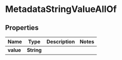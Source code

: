 

# MetadataStringValueAllOf


## Properties

| Name | Type | Description | Notes |
|------------ | ------------- | ------------- | -------------|
|**value** | **String** |  |  |



